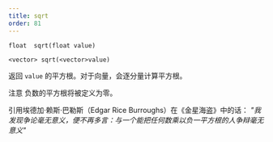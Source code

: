 ```yaml
---
title: sqrt
order: 81
---
```

`float  sqrt(float value)`

`<vector> sqrt(<vector>value)`

返回 `value` 的平方根。对于向量，会逐分量计算平方根。

注意
负数的平方根将被定义为零。

引用埃德加·赖斯·巴勒斯（Edgar Rice Burroughs）在《金星海盗》中的话：
*"我发现争论毫无意义，便不再多言：与一个能把任何数乘以负一平方根的人争辩毫无意义"*
